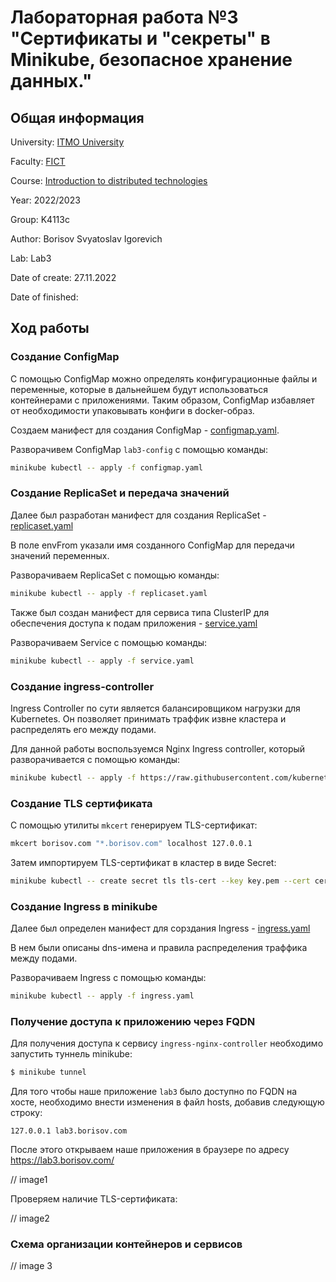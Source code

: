 # Лабораторная работа №3 "Сертификаты и "секреты" в Minikube, безопасное хранение данных."

## Общая информация

University: [ITMO University](https://itmo.ru/ru/)

Faculty: [FICT](https://fict.itmo.ru)

Course: [Introduction to distributed technologies](https://github.com/itmo-ict-faculty/introduction-to-distributed-technologies)

Year: 2022/2023

Group: K4113c

Author: Borisov Svyatoslav Igorevich

Lab: Lab3

Date of create: 27.11.2022

Date of finished: 

## Ход работы

### Создание ConfigMap

С помощью ConfigMap можно определять конфигурационные файлы и переменные, которые в дальнейшем будут использоваться контейнерами с приложениями. 
Таким образом, ConfigMap избавляет от необходимости упаковывать конфиги в docker-образ.

Создаем манифест для создания СonfigMap - [configmap.yaml](configmap.yaml). 

Разворачивем ConfigMap `lab3-config` с помощью команды:

```bash
minikube kubectl -- apply -f configmap.yaml
```

### Создание ReplicaSet и передача значений

Далее был разработан манифест для создания ReplicaSet - [replicaset.yaml](replicaset.yaml)

В поле envFrom указали имя созданного ConfigMap для передачи значений переменных.

Разворачиваем ReplicaSet с помощью команды:

```bash
minikube kubectl -- apply -f replicaset.yaml
```

Также был создан манифест для сервиса типа ClusterIP для обеспечения доступа к подам приложения - [service.yaml](service.yaml)

Разворачиваем Service с помощью команды:

```bash
minikube kubectl -- apply -f service.yaml
```

### Создание ingress-controller

Ingress Controller по сути является балансировщиком нагрузки для Kubernetes. Он позволяет принимать траффик извне кластера и распределять его между подами. 

Для данной работы воспользуемся Nginx Ingress controller, который разворачивается с помощью команды:

```bash
minikube kubectl -- apply -f https://raw.githubusercontent.com/kubernetes/ingress-nginx/controller-v1.0.0/deploy/static/provider/cloud/deploy.yaml
```

### Создание TLS сертификата

С помощью утилиты `mkcert` генерируем TLS-сертификат:

```bash
mkcert borisov.com "*.borisov.com" localhost 127.0.0.1
```

Затем импортируем TLS-сертификат в кластер в виде Secret: 

```bash
minikube kubectl -- create secret tls tls-cert --key key.pem --cert cert.pem
```

### Создание Ingress в minikube

Далее был определен манифест для сорздания Ingress - [ingress.yaml](ingress.yaml) 

В нем были описаны dns-имена и правила распределения траффика между подами.

Разворачиваем Ingress с помощью команды:

```bash
minikube kubectl -- apply -f ingress.yaml
```

### Получение доступа к приложению через FQDN

Для получения доступа к сервису `ingress-nginx-controller` необходимо запустить туннель minikube:

```bash
$ minikube tunnel
```

Для того чтобы наше приложение `lab3` было доступно по FQDN на хосте, необходимо внести изменения в файл hosts, добавив следующую строку:

```
127.0.0.1 lab3.borisov.com
```

После этого открываем наше приложения в браузере по адресу https://lab3.borisov.com/

// image1

Проверяем наличие TLS-сертификата:

// image2

### Схема организации контейнеров и сервисов

// image 3
